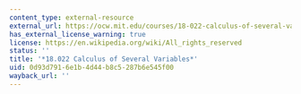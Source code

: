 ```yaml
---
content_type: external-resource
external_url: https://ocw.mit.edu/courses/18-022-calculus-of-several-variables-fall-2010/
has_external_license_warning: true
license: https://en.wikipedia.org/wiki/All_rights_reserved
status: ''
title: '*18.022 Calculus of Several Variables*'
uid: 0d93d791-6e1b-4d44-b8c5-287b6e545f00
wayback_url: ''
---
```

